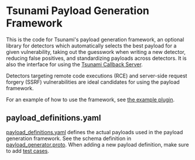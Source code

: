 # Tsunami Payload Generation Framework

This is the code for Tsunami's payload generation framework, an optional library
for detectors which automatically selects the best payload for a given
vulnerability, taking out the guesswork when writing a new detector, reducing
false positives, and standardizing payloads across detectors. It is also the
interface for using the
[Tsunami Callback Server](https://github.com/google/tsunami-security-scanner-callback-server).

Detectors targeting remote code executions (RCE) and server-side request forgery
(SSRF) vulnerabilities are ideal candidates for using the payload framework.

For an example of how to use the framework, see
[the example plugin](https://github.com/google/tsunami-security-scanner-plugins/tree/master/examples/example_payload_framework_vuln_detector).

## payload_definitions.yaml

[payload_definitions.yaml](https://github.com/google/tsunami-security-scanner/blob/master/plugin/src/main/resources/com/google/tsunami/plugin/payload/payload_definitions.yaml)
defines the actual payloads used in the payload generation framework. See the
schema definition in
[payload_generator.proto](https://github.com/google/tsunami-security-scanner/blob/master/proto/payload_generator.proto).
When adding a new payload definition, make sure to add
[test cases](https://github.com/google/tsunami-security-scanner/blob/master/plugin/src/test/java/com/google/tsunami/plugin/payload/PayloadGeneratorTest.java).
